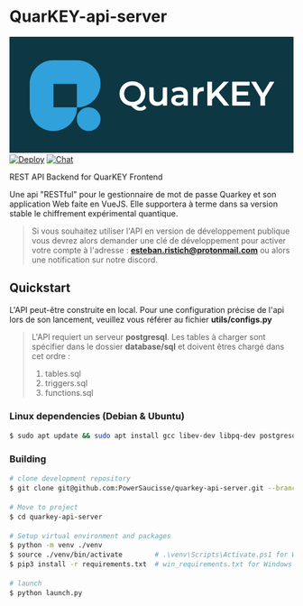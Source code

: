 # QuarKEY-api-server

![Quarkey logo](https://github.com/PowerSaucisse/quarkey-api-server/blob/main/assets/img/quarkey-full.png?raw=true) [![Deploy](https://www.herokucdn.com/deploy/button.svg)](https://heroku.com/deploy?template=https://github.com/PowerSaucisse/Quarkey-api-server) [![Chat](https://img.shields.io/badge/chat-on%20discord-7289da.svg)](https://discord.gg/PatReunPk5)

REST API Backend for QuarKEY Frontend

Une api "RESTful" pour le gestionnaire de mot de passe Quarkey
et son application Web faite en VueJS. Elle supportera à terme
dans sa version stable le chiffrement expérimental quantique.

> Si vous souhaitez utiliser l'API en version de développement 
> publique vous devrez alors demander une clé de développement 
> pour activer votre compte à l'adresse : **esteban.ristich@protonmail.com** 
> ou alors une notification sur notre discord.

## Quickstart

L'API peut-être construite en local. Pour une configuration 
précise de l'api lors de son lancement, veuillez vous référer 
au fichier **utils/configs.py**

> L'API requiert un serveur **postgresql**. Les tables à charger
> sont spécifier dans le dossier **database/sql** et doivent
> êtres chargé dans cet ordre :
> 1. tables.sql
> 2. triggers.sql
> 3. functions.sql

### Linux dependencies (Debian & Ubuntu)

```bash
$ sudo apt update && sudo apt install gcc libev-dev libpq-dev postgresql python3 python3-venv
```

### Building

```bash
# clone development repository
$ git clone git@github.com:PowerSaucisse/quarkey-api-server.git --branch dev

# Move to project
$ cd quarkey-api-server

# Setup virtual environment and packages
$ python -m venv ./venv             
$ source ./venv/bin/activate        # .\venv\Scripts\Activate.ps1 for Windows
$ pip3 install -r requirements.txt  # win_requirements.txt for Windows

# launch
$ python launch.py
```
